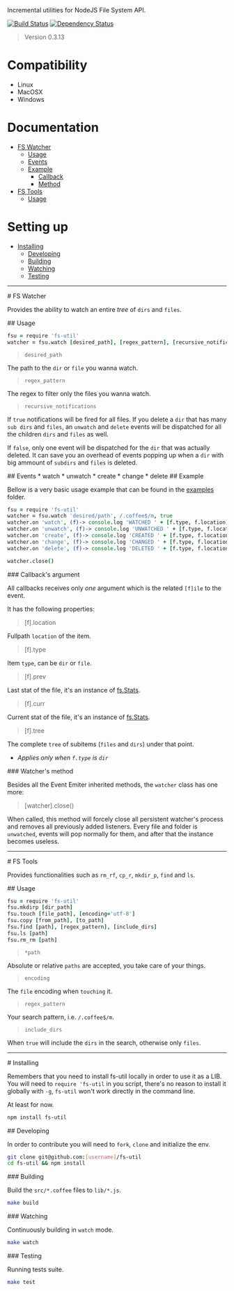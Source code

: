 Incremental utilities for NodeJS File System API.

[![Build Status](https://secure.travis-ci.org/serpentem/fs-util.png)](http://travis-ci.org/serpentem/fs-util) [![Dependency Status](https://gemnasium.com/serpentem/fs-util.png)](https://gemnasium.com/serpentem/fs-util)
> Version 0.3.13

# Compatibility

* Linux
* MacOSX
* Windows

# Documentation

- [FS Watcher](#fs-watcher)
  - [Usage](#fs-watcher-usage)
  - [Events](#fs-watcher-events)
  - [Example](#fs-watcher-example)
      - [Callback](#fs-watcher-callback)
      - [Method](#fs-watcher-method)
- [FS Tools](#fs-tools)
  - [Usage](#fs-tools-usage)

# Setting up

- [Installing](#installing)
  - [Developing](#developing)
  - [Building](#building)
  - [Watching](#watching)
  - [Testing](#testing)

----
<a name="fs-watcher"/>
# FS Watcher

Provides the ability to watch an entire _*tree*_ of `dirs` and `files`.

<a name="fs-watcher-usage"/>
## Usage

````coffeescript
fsu = require 'fs-util'
watcher = fsu.watch [desired_path], [regex_pattern], [recursive_notifications]
````

> `desired_path`

The path to the `dir` or `file` you wanna watch.

> `regex_pattern`

The regex to filter only the files you wanna watch.

> `recursive_notifications`

If `true` notifications will be fired for all files. If you delete a `dir`
that has many `sub dirs` and `files`, an `unwatch` and `delete` events will be
dispatched for all the children `dirs` and `files` as well.

If `false`, only one event will be dispatched for the `dir` that was actually
deleted. It can save you an overhead of events popping up when a `dir` with
big ammount of `subdirs` and `files` is deleted.

<a name="fs-watcher-events"/>
## Events
 * watch
 * unwatch
 * create
 * change
 * delete

<a name="fs-watcher-example"/>
## Example

Bellow is a very basic usage example that can be found in the
[examples](https://github.com/serpentem/fs-util/tree/master/examples) folder.

````coffeescript
fsu = require 'fs-util'
watcher = fsu.watch 'desired/path', /.coffee$/m, true
watcher.on 'watch', (f)-> console.log 'WATCHED ' + [f.type, f.location]
watcher.on 'unwatch', (f)-> console.log 'UNWATCHED ' + [f.type, f.location]
watcher.on 'create', (f)-> console.log 'CREATED ' + [f.type, f.location]
watcher.on 'change', (f)-> console.log 'CHANGED ' + [f.type, f.location]
watcher.on 'delete', (f)-> console.log 'DELETED ' + [f.type, f.location]

watcher.close()
````

<a name="fs-watcher-callback"/>
### Callback's argument

All callbacks receives only *one* argument which is the related `[f]ile` to
the event.

It has the following properties:

> [f].location

Fullpath `location` of the item.

>  [f].type

Item `type`, can be `dir` or `file`.

>  [f].prev

Last stat of the file, it's an instance of [fs.Stats](http://nodejs.org/api/fs.html#fs_class_fs_stats).

>  [f].curr

Current stat of the file, it's an instance of [fs.Stats](http://nodejs.org/api/fs.html#fs_class_fs_stats).

>  [f].tree

The complete `tree` of subitems (`files` and `dirs`) under that point.

* _Applies only when `f.type` is `dir`_

<a name="fs-watcher-method"/>
### Watcher's method

Besides all the Event Emiter inherited methods, the `watcher` class has one more:

> [watcher].close()

When called, this method will forcely close all persistent watcher's process and
removes all previously added listeners. Every file and folder is `unwatched`,
events will pop normally for them, and after that the instance becomes useless.

----
<a name="fs-tools"/>
# FS Tools

Provides functionalities such as `rm_rf`, `cp_r`, `mkdir_p`, `find` and `ls`.

<a name="fs-tools-usage"/>
## Usage

````coffeescript
fsu = require 'fs-util'
fsu.mkdirp [dir_path]
fsu.touch [file_path], [encoding='utf-8']
fsu.copy [from_path], [to_path]
fsu.find [path], [regex_pattern], [include_dirs]
fsu.ls [path]
fsu.rm_rm [path]
````

> `*path`

Absolute or relative `paths` are accepted, you take care of your things.

> `encoding`

The `file` encoding when `touching` it.

> `regex_pattern`

Your search pattern, i.e. `/.coffee$/m`.

> `include_dirs`

When `true` will include the `dirs` in the search, otherwise only `files`.

----
<a name="installing"/>
# Installing

Remembers that you need to install fs-util locally in order to use it as a LIB.
You will need to `require 'fs-util` in you script, there's no reason to install
it globally with `-g`, `fs-util` won't work directly in the command line.

At least for now.

````bash
npm install fs-util
````

<a name="developing"/>
## Developing

In order to contribute you will need to `fork`, `clone` and initialize the env.

````bash
git clone git@github.com:[username]/fs-util
cd fs-util && npm install
````

<a name="building"/>
### Building

Build the `src/*.coffee` files to `lib/*.js`.

````bash
make build
````

<a name="watching"/>
### Watching

Continuously building in `watch` mode.

````bash
make watch
````

<a name="testing"/>
### Testing

Running tests suite.

````bash
make test
````